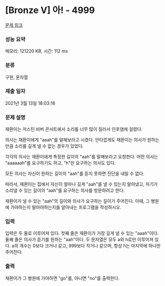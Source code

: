 # [Bronze V] 아! - 4999 

[문제 링크](https://www.acmicpc.net/problem/4999) 

### 성능 요약

메모리: 121220 KB, 시간: 112 ms

### 분류

구현, 문자열

### 제출 일자

2021년 3월 13일 18:03:18

### 문제 설명

<p>재환이는 저스틴 비버 콘서트에서 소리를 너무 많이 질러서 인후염에 걸렸다.</p>

<p>의사는 재환이에게 "aaah"를 말해보라고 시켰다. 안타깝게도 재환이는 의사가 원하는만큼 소리를 길게 낼 수 없는 경우가 있었다.</p>

<p>각각의 의사는 재환이에게 특정한 길이의 "aah"를 말해보라고 요청한다. 어떤 의사는 "aaaaaah"를 요구하기도 하고, "h"만 요구하는 의사도 있다.</p>

<p>모든 의사는 자신이 원하는 길이의 "aah"를 듣지 못하면 진단을 내릴 수 없다.</p>

<p>따라서, 재환이는 집에서 자신이 얼마나 길게 "aah"를 낼 수 있는지 알아냈고, 자기가 소리낼 수 있는 길이의 "aah"를 요구하는 의사를 방문하려고 한다.</p>

<p>재환이가 낼 수 있는 "aah"의 길이와 의사가 요구하는 길이가 주어진다. 이때, 그 병원에 가야하는지 말아야하는지를 알아내는 프로그램을 작성하시오.</p>

### 입력 

 <p>입력은 두 줄로 이루어져 있다. 첫째 줄은 재환이가 가장 길게 낼 수 있는 "aaah"이다. 둘째 줄은 의사가 듣기를 원하는 "aah"이다. 두 문자열은 모두 a와 h로만 이루어져 있다. a의 개수는 0보다 크거나 같고, 999보다 작거나 같으며, 항상 h는 마지막에 하나만 주어진다.</p>

### 출력 

 <p>재환이가 그 병원에 가야하면 "go"를, 아니면 "no"를 출력한다.</p>

